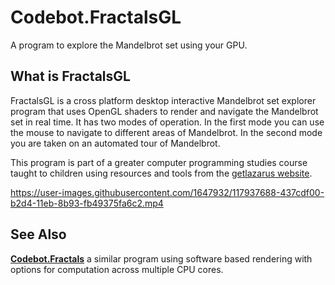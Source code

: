 
# Codebot.FractalsGL
A program to explore the Mandelbrot set using your GPU.

## What is FractalsGL

FractalsGL is a cross platform desktop interactive Mandelbrot set explorer program that uses OpenGL shaders to render and navigate the Mandelbrot set in real time. It has two modes of operation. In the first mode you can use the mouse to navigate to different areas of Mandelbrot. In the second mode you are taken on an automated tour of Mandelbrot.

This program is part of a greater computer programming studies course taught to children using resources and tools from the [getlazarus website](https://www.getlazarus.org/learn/).

https://user-images.githubusercontent.com/1647932/117937688-437cdf00-b2d4-11eb-8b93-fb49375fa6c2.mp4

## See Also

[**Codebot.Fractals**](https://github.com/sysrpl/Codebot.Fractals/) a similar program using software based rendering with options for computation across multiple CPU cores.
